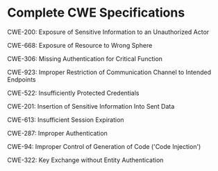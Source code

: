 

# Complete CWE Specifications

CWE-200: Exposure of Sensitive Information to an Unauthorized Actor

CWE-668: Exposure of Resource to Wrong Sphere

CWE-306: Missing Authentication for Critical Function

CWE-923: Improper Restriction of Communication Channel to Intended Endpoints

CWE-522: Insufficiently Protected Credentials

CWE-201: Insertion of Sensitive Information Into Sent Data

CWE-613: Insufficient Session Expiration

CWE-287: Improper Authentication

CWE-94: Improper Control of Generation of Code ('Code Injection')

CWE-322: Key Exchange without Entity Authentication